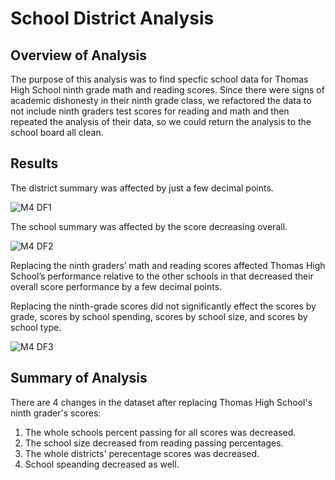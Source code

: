 # School District Analysis
## Overview of Analysis
The purpose of this analysis was to find specfic school data for Thomas High School ninth grade math and reading scores. Since there were signs of academic dishonesty in their ninth grade class, we refactored the data to not include ninth graders test scores for reading and math and then repeated the analysis of their data, so we could return the analysis to the school board all clean.
## Results
The district summary was affected by just a few decimal points. 

![M4 DF1](https://user-images.githubusercontent.com/97268254/159200849-3b70c587-e3fe-48ab-b3e7-7aa9ed94aa77.PNG)

The school summary was affected by the score decreasing overall.

![M4 DF2](https://user-images.githubusercontent.com/97268254/159200920-01644d4f-d9c5-4d59-aeea-dd04311df78d.PNG)

Replacing the ninth graders’ math and reading scores affected Thomas High School’s performance relative to the other schools in that decreased their overall score performance by a few decimal points.

Replacing the ninth-grade scores did not significantly effect the scores by grade, scores by school spending, scores by school size, and scores by school type. 

![M4 DF3](https://user-images.githubusercontent.com/97268254/159201098-00e9d7e4-2754-49dc-84ac-fe91eb131684.PNG)

## Summary of Analysis
There are 4 changes in the dataset after replacing Thomas High School's ninth grader's scores:
1. The whole schools percent passing for all scores was decreased.
2. The school size decreased from reading passing percentages.
3. The whole districts' perecentage scores was decreased.
4. School speanding decreased as well.

